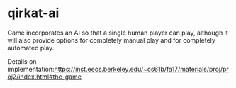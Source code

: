# qirkat-ai
Game incorporates an AI so that a single human player can play, although it will also provide options for completely manual play and for completely automated play.


Details on implementation:https://inst.eecs.berkeley.edu/~cs61b/fa17/materials/proj/proj2/index.html#the-game
